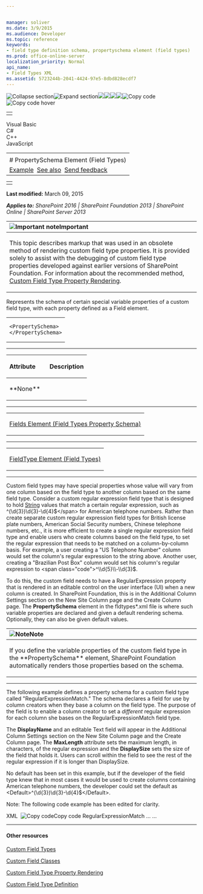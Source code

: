 ```yaml
---


manager: soliver
ms.date: 3/9/2015
ms.audience: Developer
ms.topic: reference
keywords:
- field type definition schema, propertyschema element (field types)
ms.prod: office-online-server
localization_priority: Normal
api_name:
- Field Types XML
ms.assetid: 5723244b-2041-4424-97e5-8dbd828ecdf7
---
```


![Collapse
section](../icons/collapse_all.gif "Collapse section")![Expand
section](../icons/expand_all.gif "Expand section")![](../icons/collapse_all.gif)![](../icons/expand_all.gif)![](../icons/dropdown.gif)![](../icons/dropdownHover.gif)![Copy
code](../icons/copycode.gif "Copy code")![Copy code
hover](../icons/copycodeHighlight.gif "Copy code hover")
<table>
<tbody>
<tr class="odd">
<td align="left"></td>
</tr>
</tbody>
</table>

Visual Basic  
C\#  
C++  
JavaScript  

<table>
<tbody>
<tr class="odd">
<td align="left"><span id="runningHeaderText"></span></td>
</tr>
<tr class="even">
<td align="left"># PropertySchema Element (Field Types)</td>
</tr>
<tr class="odd">
<td align="left"><a href="#exampleToggle">Example</a>  <a href="#seeAlsoToggle">See also</a>  <span id="headfeedbackarea" class="feedbackhead"><a href="javascript:SubmitFeedback(&#39;docthis@Microsoft.com&#39;,&#39;&#39;,&#39;&#39;,&#39;&#39;,&#39;1.0.18082.1225&#39;,&#39;%0\dThank%20you%20for%20your%20feedback.%20The%20developer%20writing%20teams%20use%20your%20feedback%20to%20improve%20documentation.%20While%20we%20are%20reviewing%20your%20feedback,%20we%20may%20send%20you%20e-mail%20to%20ask%20for%20clarification%20or%20feedback%20on%20a%20solution.%20We%20do%20not%20use%20your%20e-mail%20address%20for%20any%20other%20purpose%20and%20we%20delete%20it%20after%20we%20finish%20our%20review.%0\AFor%20further%20information%20about%20the%20privacy%20policies%20of%20Microsoft,%20please%20see%20http://privacy.microsoft.com/en-us/default.aspx.%0\A%0\d&#39;,&#39;Customer%20feedback&#39;);">Send feedback</a></span></td>
</tr>
</tbody>
</table>

<table>
<colgroup>
<col width="100%" />
</colgroup>
<tbody>
<tr class="odd">
<td align="left"></td>
</tr>
</tbody>
</table>

**Last modified:** March 09, 2015

***Applies to:** SharePoint 2016 | SharePoint Foundation 2013 |
SharePoint Online | SharePoint Server 2013*

<table>
<colgroup>
<col width="100%" />
</colgroup>
<thead>
<tr class="header">
<th align="left"><img src="../icons/alert_caution.gif" title="Important note" alt="Important note" /><strong>Important</strong></th>
</tr>
</thead>
<tbody>
<tr class="odd">
<td align="left"><p>This topic describes markup that was used in an obsolete method of rendering custom field type properties. It is provided solely to assist with the debugging of custom field type properties developed against earlier versions of SharePoint Foundation. For information about the recommended method, <a href="http://msdn.microsoft.com/library/a959ad5b-6f3a-462c-80b9-e2d00bb0d62a(Office.15).aspx">Custom Field Type Property Rendering</a>.</p></td>
</tr>
</tbody>
</table>

Represents the schema of certain special variable properties of a custom
field type, with each property defined as a <span
class="keyword">Field</span> element.

<span codelanguage="other"></span>
<table>
<colgroup>
<col width="100%" />
</colgroup>
<tbody>
<tr class="odd">
<td align="left"><pre><code>&lt;PropertySchema&gt;
&lt;/PropertySchema&gt;</code></pre></td>
</tr>
</tbody>
</table>


-----------------------------------------------------------------------------------------------------------------------------------------------------------------------------------------------

<table>
<colgroup>
<col width="50%" />
<col width="50%" />
</colgroup>
<thead>
<tr class="header">
<th align="left"><p>Attribute</p></th>
<th align="left"><p>Description</p></th>
</tr>
</thead>
<tbody>
<tr class="odd">
<td align="left"><p>**None**</p></td>
<td align="left"><p></p></td>
</tr>
</tbody>
</table>


---------------------------------------------------------------------------------------------------------------------------------------------------------------------------------------------------

<table>
<colgroup>
<col width="100%" />
</colgroup>
<tbody>
<tr class="odd">
<td align="left"><p><span sdata="link"><a href="fields-element-field-types-property-schema.htm">Fields Element (Field Types Property Schema)</a></span></p></td>
</tr>
</tbody>
</table>


----------------------------------------------------------------------------------------------------------------------------------------------------------------------------------------------------

<table>
<colgroup>
<col width="100%" />
</colgroup>
<tbody>
<tr class="odd">
<td align="left"><p><span sdata="link"><a href="fieldtype-element-field-types.htm">FieldType Element (Field Types)</a></span></p></td>
</tr>
</tbody>
</table>


----------------------------------------------------------------------------------------------------------------------------------------------------------------------------------------------------------------------------

Custom field types may have special properties whose value will vary
from one column based on the field type to another column based on the
same field type. Consider a custom regular expression field type that is
designed to hold <span sdata="cer"
target="T:System.String">[String](http://msdn2.microsoft.com/EN-US/library/s1wwdcbf)</span>
values that match a certain regular expression, such as <span
class="code">^(\\d{3})\\d{3}-\\d{4}$</span> for American telephone
numbers. Rather than create separate custom regular expression field
types for British license plate numbers, American Social Security
numbers, Chinese telephone numbers, etc., it is more efficient to create
a single regular expression field type and enable users who create
columns based on the field type, to set the regular expression that
needs to be matched on a column-by-column basis. For example, a user
creating a "US Telephone Number" column would set the column's regular
expression to the string above. Another user, creating a "Brazilian Post
Box" column would set his column's regular expression to <span
class="code">^\\d{5}\\-\\d{3}$</span>.

To do this, the custom field needs to have a <span
class="keyword">RegularExpression</span> property that is rendered in an
editable control on the user interface (UI) when a new column is
created. In SharePoint Foundation, this is in the <span
class="ui">Additional Column Settings</span> section on the <span
class="ui">New Site Column </span>page and the <span class="ui">Create
Column</span> page. The **PropertySchema**
element in the <span class="code">fldtypes\*.xml</span> file is where
such variable properties are declared and given a default rendering
schema. Optionally, they can also be given default values.

<table>
<colgroup>
<col width="100%" />
</colgroup>
<thead>
<tr class="header">
<th align="left"><img src="../icons/alert_note.gif" title="Note" alt="Note" /><strong>Note</strong></th>
</tr>
</thead>
<tbody>
<tr class="odd">
<td align="left"><p>If you define the variable properties of the custom field type in the **PropertySchema** element, SharePoint Foundation automatically renders those properties based on the schema.</p></td>
</tr>
</tbody>
</table>


------------------------------------------------------------------------------------------------------------------------------------------------------------------------------------------

The following example defines a property schema for a custom field type
called "RegularExpressionMatch." The schema declares a field for use by
column creators when they base a column on the field type. The purpose
of the field is to enable a column creator to set a *different* regular
expression for each column she bases on the RegularExpressionMatch field
type.

The **DisplayName** and an editable <span
class="keyword">Text</span> field will appear in the <span
class="ui">Additional Column Settings</span> section on the <span
class="ui">New Site Column </span>page and the <span class="ui">Create
Column</span> page. The **MaxLength** attribute
sets the maximum length, in characters, of the regular expression and
the **DisplaySize** sets the size of the field
that holds it. Users can scroll within the field to see the rest of the
regular expression if it is longer than <span
class="keyword">DisplaySize</span>.

No default has been set in this example, but if the developer of the
field type knew that in most cases it would be used to create columns
containing American telephone numbers, the developer could set the
default as <span
class="code">\<Default\>^(\\d{3})\\d{3}-\\d{4}$\</Default\></span>.

Note: The following code example has been edited for clarity.

<span codelanguage="xmlLang"></span>
XML 
<span class="copyCode" onclick="CopyCode(this)"
onkeypress="CopyCode_CheckKey(this, event)"
onmouseover="ChangeCopyCodeIcon(this)"
onmouseout="ChangeCopyCodeIcon(this)" tabindex="0">![Copy
code](../icons/copycode.gif "Copy code")Copy code</span>
    <FieldType>
      <Field Name="TypeName">RegularExpressionMatch</Field>
      …
      <PropertySchema>
        <Fields>
          <Field Name="RegularExpression" 
                 DisplayName="Regular Expression To Match" 
                 MaxLength="500" 
                 DisplaySize="100" 
                 Type="Text">
            <Default></Default>
          </Field>
        </Fields>
      </PropertySchema>
      …
    </FieldType>


-------------------------------------------------------------------------------------------------------------------------------------------------------------------------------------------

#### Other resources

[Custom Field
Types](http://msdn.microsoft.com/library/1345b345-226d-443a-918f-af123a3c7b13(Office.15).aspx)

[Custom Field
Classes](http://msdn.microsoft.com/library/436a9d9b-7a6f-4e8f-86e8-f42ded85c069(Office.15).aspx)

[Custom Field Type Property
Rendering](http://msdn.microsoft.com/library/a959ad5b-6f3a-462c-80b9-e2d00bb0d62a(Office.15).aspx)

[Custom Field Type
Definition](http://msdn.microsoft.com/library/b3315997-671f-4c29-9518-48cc4592f205(Office.15).aspx)








